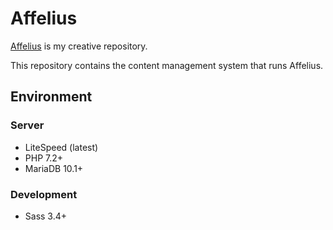# Affelius

[Affelius](https://affeli.us) is my creative repository.

This repository contains the content management system that runs Affelius.

## Environment

### Server

* LiteSpeed (latest)
* PHP 7.2+
* MariaDB 10.1+

### Development

* Sass 3.4+
